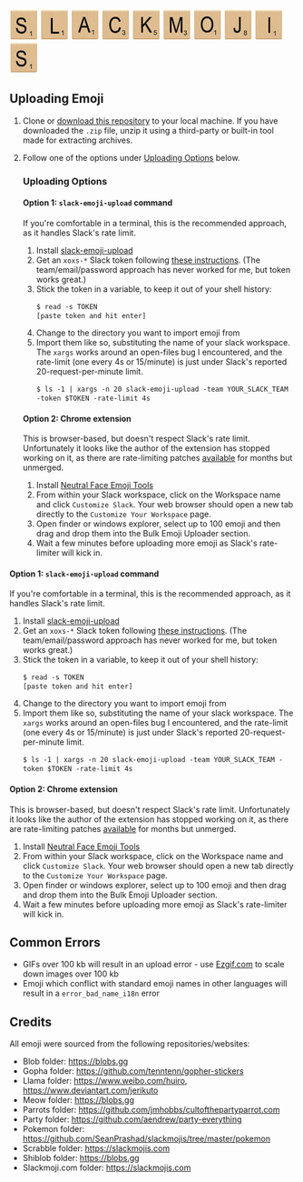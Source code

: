 ![S](./examples/l-s.jpg) ![L](./examples/l-l.jpg) ![A](./examples/l-a.jpg)
![C](./examples/l-c.jpg) ![K](./examples/l-k.jpg) ![M](./examples/l-m.jpg)
![O](./examples/l-o.jpg) ![J](./examples/l-j.jpg) ![I](./examples/l-i.jpg) ![S](./examples/l-s.jpg)

## Uploading Emoji

1. Clone or [download this
   repository](https://github.com/SeanPrashad/slackmojis/archive/master.zip) to
   your local machine. If you have downloaded the `.zip` file, unzip it using a
   third-party or built-in tool made for extracting archives.
1. Follow one of the options under [Uploading Options](#Uploading-Options) below.

   ### Uploading Options

   #### Option 1: `slack-emoji-upload` command

   If you're comfortable in a terminal, this is the recommended approach, as it
   handles Slack's rate limit.

   1. Install [slack-emoji-upload](https://github.com/sgreben/slack-emoji-upload)
   1. Get an `xoxs-*` Slack token following
      [these instructions](https://github.com/jackellenberger/emojme#finding-a-slack-token).
      (The team/email/password approach has never worked for me, but token works great.)
   1. Stick the token in a variable, to keep it out of your shell history:
      ```
      $ read -s TOKEN
      [paste token and hit enter]
      ```
   1. Change to the directory you want to import emoji from
   1. Import them like so, substituting the name of your slack workspace. The `xargs` works
      around an open-files bug I encountered, and the rate-limit (one every 4s or 15/minute)
      is just under Slack's reported 20-request-per-minute limit.
      ```
      $ ls -1 | xargs -n 20 slack-emoji-upload -team YOUR_SLACK_TEAM -token $TOKEN -rate-limit 4s
      ```

   #### Option 2: Chrome extension

   This is browser-based, but doesn't respect Slack's rate limit. Unfortunately it looks
   like the author of the extension has stopped working on it, as there are rate-limiting
   patches [available](https://github.com/Fauntleroy/neutral-face-emoji-tools/pull/15) for
   months but unmerged.

   1. Install [Neutral Face
      Emoji Tools](https://chrome.google.com/webstore/detail/neutral-face-emoji-tools/anchoacphlfbdomdlomnbbfhcmcdmjej)
   1. From within your Slack workspace, click on the Workspace name and
      click `Customize Slack`. Your web browser should open a new tab directly to
      the `Customize Your Workspace` page.
   1. Open finder or windows explorer, select up to 100 emoji and then drag and drop
      them into the Bulk Emoji Uploader section.
   1. Wait a few minutes before uploading more emoji as Slack's
      rate-limiter will kick in.

#### Option 1: `slack-emoji-upload` command

If you're comfortable in a terminal, this is the recommended approach, as it
handles Slack's rate limit.

1. Install [slack-emoji-upload](https://github.com/sgreben/slack-emoji-upload)
1. Get an `xoxs-*` Slack token following
   [these instructions](https://github.com/jackellenberger/emojme#finding-a-slack-token).
   (The team/email/password approach has never worked for me, but token works great.)
1. Stick the token in a variable, to keep it out of your shell history:
   ```
   $ read -s TOKEN
   [paste token and hit enter]
   ```
1. Change to the directory you want to import emoji from
1. Import them like so, substituting the name of your slack workspace. The `xargs` works
   around an open-files bug I encountered, and the rate-limit (one every 4s or 15/minute)
   is just under Slack's reported 20-request-per-minute limit.
   ```
   $ ls -1 | xargs -n 20 slack-emoji-upload -team YOUR_SLACK_TEAM -token $TOKEN -rate-limit 4s
   ```

#### Option 2: Chrome extension

This is browser-based, but doesn't respect Slack's rate limit. Unfortunately it looks
like the author of the extension has stopped working on it, as there are rate-limiting
patches [available](https://github.com/Fauntleroy/neutral-face-emoji-tools/pull/15) for
months but unmerged.

1. Install [Neutral Face
   Emoji Tools](https://chrome.google.com/webstore/detail/neutral-face-emoji-tools/anchoacphlfbdomdlomnbbfhcmcdmjej)
1. From within your Slack workspace, click on the Workspace name and
   click `Customize Slack`. Your web browser should open a new tab directly to
   the `Customize Your Workspace` page.
1. Open finder or windows explorer, select up to 100 emoji and then drag and drop
   them into the Bulk Emoji Uploader section.
1. Wait a few minutes before uploading more emoji as Slack's
   rate-limiter will kick in.

## Common Errors

- GIFs over 100 kb will result in an upload error - use
  [Ezgif.com](https://ezgif.com/optimize) to scale down images over 100 kb
- Emoji which conflict with standard emoji names in other languages will
  result in a `error_bad_name_i18n` error

## Credits

All emoji were sourced from the following repositories/websites:

- Blob folder: https://blobs.gg
- Gopha folder: https://github.com/tenntenn/gopher-stickers
- Llama folder:  https://www.weibo.com/huiro, https://www.deviantart.com/jerikuto
- Meow folder: https://blobs.gg
- Parrots folder: https://github.com/jmhobbs/cultofthepartyparrot.com
- Party folder: https://github.com/aendrew/party-everything
- Pokemon folder: https://github.com/SeanPrashad/slackmojis/tree/master/pokemon
- Scrabble folder: https://slackmojis.com
- Shiblob folder: https://blobs.gg
- Slackmoji.com folder: https://slackmojis.com
